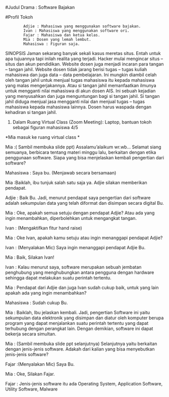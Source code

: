 #Judul Drama : Software Bajakan

#Profil Tokoh
            
            Adjie : Mahasiswa yang menggunakan software bajakan.
            Ivan : Mahasiswa yang menggunakan software ori.
            Fajar : Mahasiswa dan ketua kelas.
            Mia : Dosen yang lemah lembut.
            Mahasiswa : Figuran saja.

SINOPSIS
Jaman sekarang banyak sekali kasus meretas situs. Entah untuk apa tujuannya tapi inilah realita yang terjadi. Hacker mulai mengincar situs – situs dan akun pendidikan. Website dosen juga menjadi incaran para tangan – tangan jahil. Website dosen tidak jarang berisi tugas – tugas kuliah mahasiswa dan juga data – data pembelajaran. Ini mungkin diambil celah oleh tangan jahil untuk menjual tugas mahasiswa itu kepada mahasiswa yang malas mengerjakannya. Atau si tangan jahil memanfaatkan ilmunya untuk mengganti nilai mahasiswa di akun dosen AIS. Ini sebuah kejadian yang menyusahkan dan juga menguntungan bagi si tangan jahil. Si tangan jahil diduga menjual jasa mengganti nilai dan menjual tugas – tugas mahasiswa kepada mahasiswa lainnya. Dosen harus waspada dengan kehadiran si tangan jahil.


01.  Dalam Ruang Virtual Class (Zoom Meeting): Laptop, bantuan tokoh sebagai figuran mahasiswa 4/5

*Mia masuk ke ruang virtual class *

Mia :( Sambil membuka slide ppt) Assalamu’alaikum wr.wb... Selamat siang semuanya, berbicara tentang materi minggu lalu, berkaitan dengan etika penggunaan software. Siapa yang bisa menjelaskan  kembali pengertian dari software? 

Mahasiswa : Saya bu. (Menjawab secara bersamaan)

Mia :Baiklah, ibu tunjuk salah satu saja ya. Adjie silakan memberikan pendapat.

Adjie : Baik Bu. Jadi, menurut pendapat saya pengertian dari software adalah sekumpulan data yang telah diformat dan disimpan secara digital Bu.

Mia : Oke, apakah semua setuju dengan pendapat Adjie? Atau ada yang ingin menambahkan, diperbolehkan untuk mengangkat tangan.

Ivan : (Mengaktifkan fitur hand raise)

Mia : Oke Ivan, apakah kamu setuju atau ingin menanggapi pendapat Adjie?

Ivan : (Menyalakan Mic) Saya ingin menanggapi pendapat Adjie Bu.

Mia : Baik, Silakan Ivan!

Ivan : Kalau menurut saya, software merupakan sebuah jembatan penghubung yang menghubungkan antara pengguna dengan hardware sehingga dapat melakukan suatu perintah tertentu.

Mia : Pendapat dari Adjie dan juga Ivan sudah cukup baik, untuk yang lain apakah ada yang ingin menambahkan?

Mahasiswa : Sudah cukup Bu.

Mia : Baiklah, Ibu jelaskan kembali. Jadi, pengertian Software ini yaitu sekumpulan data elektronik yang disimpan dan diatur oleh komputer berupa program yang dapat menjalankan suatu perintah tertentu yang dapat terhubung dengan perangkat lain. Dengan demikian, software ini dapat bekerja secara simultan.

Mia : (Sambil membuka slide ppt selanjutnya) Selanjutnya yaitu berkaitan dengan jenis-jenis software. Adakah dari kalian yang bisa menyebutkan jenis-jenis software?

Fajar :(Menyalakan Mic) Saya Bu.

Mia : Oke, Silakan Fajar.

Fajar : Jenis-jenis software itu ada Operating System, Application Software, Utility Software, Malware 

